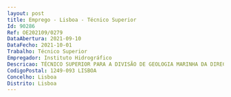 ```yaml
--- 
layout: post
title: Emprego - Lisboa - Técnico Superior
Id: 90286
Ref: OE202109/0279
DataAbertura: 2021-09-10
DataFecho: 2021-10-01
Trabalho: Técnico Superior
Empregador: Instituto Hidrográfico
Descricao: TÉCNICO SUPERIOR PARA A DIVISÃO DE GEOLOGIA MARINHA DA DIREÇÃO TÉCNICA
CodigoPostal: 1249-093 LISBOA
Concelho: Lisboa
Distrito: Lisboa
--- 
```

